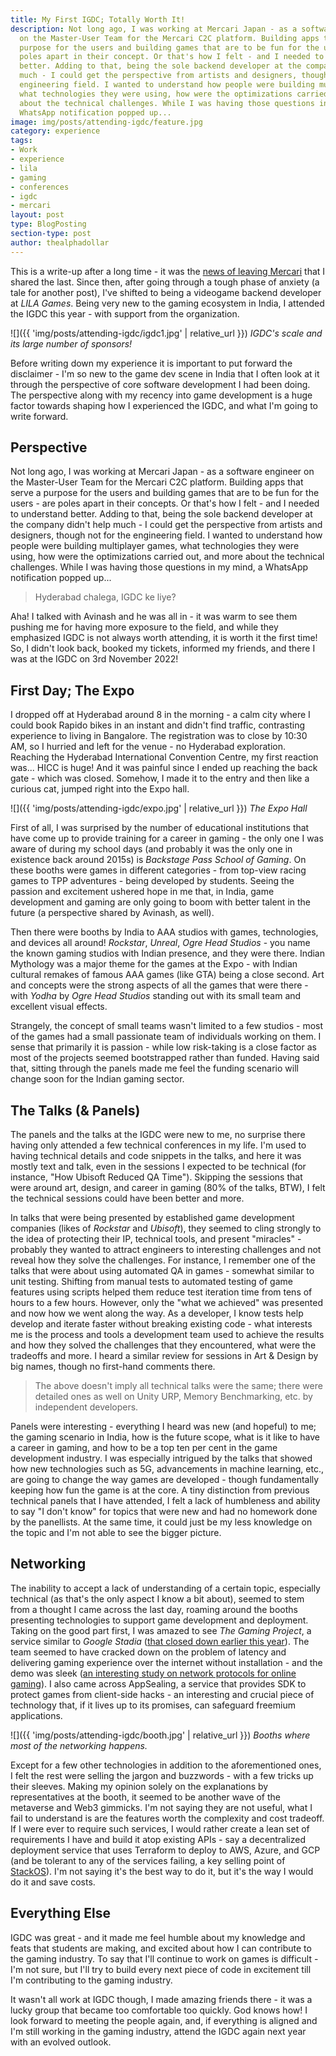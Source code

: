 ```yaml
---
title: My First IGDC; Totally Worth It!
description: Not long ago, I was working at Mercari Japan - as a software engineer
  on the Master-User Team for the Mercari C2C platform. Building apps that serve a
  purpose for the users and building games that are to be fun for the users - are
  poles apart in their concept. Or that's how I felt - and I needed to understand
  better. Adding to that, being the sole backend developer at the company didn't help
  much - I could get the perspective from artists and designers, though not for the
  engineering field. I wanted to understand how people were building multiplayer games,
  what technologies they were using, how were the optimizations carried out, and more
  about the technical challenges. While I was having those questions in my mind, a
  WhatsApp notification popped up...
image: img/posts/attending-igdc/feature.jpg
category: experience
tags:
- Work
- experience
- lila
- gaming
- conferences
- igdc
- mercari
layout: post
type: BlogPosting
section-type: post
author: thealphadollar
---
```


This is a write-up after a long time - it was the [news of leaving Mercari](https://thealphadollar.me/experience/2022/07/02/mercari-bye-bye.html) that I shared the last. Since then, after going through a tough phase of anxiety (a tale for another post), I've shifted to being a videogame backend developer at _LILA Games_. Being very new to the gaming ecosystem in India, I attended the IGDC this year - with support from the organization.

![]({{ 'img/posts/attending-igdc/igdc1.jpg' | relative_url }})
*IGDC's scale and its large number of sponsors!*

Before writing down my experience it is important to put forward the disclaimer - I'm so new to the game dev scene in India that I often look at it through the perspective of core software development I had been doing. The perspective along with my recency into game development is a huge factor towards shaping how I experienced the IGDC, and what I'm going to write forward.
## Perspective

Not long ago, I was working at Mercari Japan - as a software engineer on the Master-User Team for the Mercari C2C platform. Building apps that serve a purpose for the users and building games that are to be fun for the users - are poles apart in their concepts. Or that's how I felt - and I needed to understand better. Adding to that, being the sole backend developer at the company didn't help much - I could get the perspective from artists and designers, though not for the engineering field. I wanted to understand how people were building multiplayer games, what technologies they were using, how were the optimizations carried out, and more about the technical challenges. While I was having those questions in my mind, a WhatsApp notification popped up...

> Hyderabad chalega, IGDC ke liye?

Aha! I talked with Avinash and he was all in - it was warm to see them pushing me for having more exposure to the field, and while they emphasized IGDC is not always worth attending, it is worth it the first time! So, I didn't look back, booked my tickets, informed my friends, and there I was at the IGDC on 3rd November 2022!

## First Day; The Expo

I dropped off at Hyderabad around 8 in the morning - a calm city where I could book Rapido bikes in an instant and didn't find traffic, contrasting experience to living in Bangalore. The registration was to close by 10:30 AM, so I hurried and left for the venue - no Hyderabad exploration. Reaching the Hyderabad International Convention Centre, my first reaction was... HICC is huge! And it was painful since I ended up reaching the back gate - which was closed. Somehow, I made it to the entry and then like a curious cat, jumped right into the Expo hall.

![]({{ 'img/posts/attending-igdc/expo.jpg' | relative_url }})
*The Expo Hall*

First of all, I was surprised by the number of educational institutions that have come up to provide training for a career in gaming - the only one I was aware of during my school days (and probably it was the only one in existence back around 2015s) is _Backstage Pass School of Gaming_. On these booths were games in different categories - from top-view racing games to TPP adventures - being developed by students. Seeing the passion and excitement ushered hope in me that, in India, game development and gaming are only going to boom with better talent in the future (a perspective shared by Avinash, as well).

Then there were booths by India to AAA studios with games, technologies, and devices all around! _Rockstar_, _Unreal_, _Ogre Head Studios_ - you name the known gaming studios with Indian presence, and they were there. Indian Mythology was a major theme for the games at the Expo - with Indian cultural remakes of famous AAA games (like GTA) being a close second. Art and concepts were the strong aspects of all the games that were there - with _Yodha_ by _Ogre Head Studios_ standing out with its small team and excellent visual effects.

Strangely, the concept of small teams wasn't limited to a few studios - most of the games had a small passionate team of individuals working on them. I sense that primarily it is passion - while low risk-taking is a close factor as most of the projects seemed bootstrapped rather than funded. Having said that, sitting through the panels made me feel the funding scenario will change soon for the Indian gaming sector.

## The Talks (& Panels)

The panels and the talks at the IGDC were new to me, no surprise there having only attended a few technical conferences in my life. I'm used to having technical details and code snippets in the talks, and here it was mostly text and talk, even in the sessions I expected to be technical (for instance, "How Ubisoft Reduced QA Time"). Skipping the sessions that were around art, design, and career in gaming (80% of the talks, BTW), I felt the technical sessions could have been better and more.

In talks that were being presented by established game development companies (likes of _Rockstar_ and _Ubisoft_), they seemed to cling strongly to the idea of protecting their IP, technical tools, and present "miracles" - probably they wanted to attract engineers to interesting challenges and not reveal how they solve the challenges. For instance, I remember one of the talks that were about using automated QA in games - somewhat similar to unit testing. Shifting from manual tests to automated testing of game features using scripts helped them reduce test iteration time from tens of hours to a few hours. However, only the "what we achieved" was presented and now how we went along the way. As a developer, I know tests help develop and iterate faster without breaking existing code - what interests me is the process and tools a development team used to achieve the results and how they solved the challenges that they encountered, what were the tradeoffs and more. I heard a similar review for sessions in Art & Design by big names, though no first-hand comments there.

> The above doesn't imply all technical talks were the same; there were detailed ones as well on Unity URP, Memory Benchmarking, etc. by independent developers.

Panels were interesting - everything I heard was new (and hopeful) to me; the gaming scenario in India, how is the future scope, what is it like to have a career in gaming, and how to be a top ten per cent in the game development industry. I was especially intrigued by the talks that showed how new technologies such as 5G, advancements in machine learning, etc., are going to change the way games are developed - though fundamentally keeping how fun the game is at the core. A tiny distinction from previous technical panels that I have attended, I felt a lack of humbleness and ability to say "I don't know" for topics that were new and had no homework done by the panellists. At the same time, it could just be my less knowledge on the topic and I'm not able to see the bigger picture.

## Networking

The inability to accept a lack of understanding of a certain topic, especially technical (as that's the only aspect I know a bit about), seemed to stem from a thought I came across the last day, roaming around the booths presenting technologies to support game development and deployment. Taking on the good part first, I was amazed to see _The Gaming Project_, a service similar to _Google Stadia_ ([that closed down earlier this year](https://www.polygon.com/23378721/google-stadia-shutting-down)). The team seemed to have cracked down on the problem of latency and delivering gaming experience over the internet without installation - and the demo was sleek ([an interesting study on network protocols for online gaming](https://arxiv.org/abs/2012.06774)). I also came across AppSealing, a service that provides SDK to protect games from client-side hacks - an interesting and crucial piece of technology that, if it lives up to its promises, can safeguard freemium applications.

![]({{ 'img/posts/attending-igdc/booth.jpg' | relative_url }})
*Booths where most of the networking happens.*

Except for a few other technologies in addition to the aforementioned ones, I felt the rest were selling the jargon and buzzwords - with a few tricks up their sleeves. Making my opinion solely on the explanations by representatives at the booth, it seemed to be another wave of the metaverse and Web3 gimmicks. I'm not saying they are not useful, what I fail to understand is are the features worth the complexity and cost tradeoff. If I were ever to require such services, I would rather create a lean set of requirements I have and build it atop existing APIs - say a decentralized deployment service that uses Terraform to deploy to AWS, Azure, and GCP (and be tolerant to any of the services failing, a key selling point of [StackOS](https://www.stackos.io/)). I'm not saying it's the best way to do it, but it's the way I would do it and save costs.

## Everything Else

IGDC was great - and it made me feel humble about my knowledge and feats that students are making, and excited about how I can contribute to the gaming industry. To say that I'll continue to work on games is difficult - I'm not sure, but I'll try to build every next piece of code in excitement till I'm contributing to the gaming industry.

It wasn't all work at IGDC though, I made amazing friends there - it was a lucky group that became too comfortable too quickly. God knows how! I look forward to meeting the people again, and, if everything is aligned and I'm still working in the gaming industry, attend the IGDC again next year with an evolved outlook.
